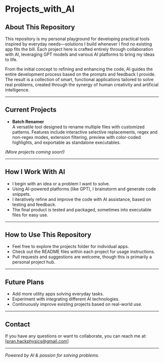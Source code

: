 # Projects_with_AI

## About This Repository

This repository is my personal playground for developing practical tools inspired by everyday needs—solutions I build whenever I find no existing app fits the bill. Each project here is crafted entirely through collaboration with AI, leveraging GPT models and various AI platforms to bring my ideas to life.

From the initial concept to refining and enhancing the code, AI guides the entire development process based on the prompts and feedback I provide. The result is a collection of smart, functional applications tailored to solve real problems, created through the synergy of human creativity and artificial intelligence.

---

## Current Projects

- **Batch Renamer**  
  A versatile tool designed to rename multiple files with customized patterns. Features include interactive selective replacements, regex and non-regex modes, extension filtering, preview with color-coded highlights, and exportable as standalone executables.

*(More projects coming soon!)*

---

## How I Work With AI

- I begin with an idea or a problem I want to solve.
- Using AI-powered platforms (like GPT), I brainstorm and generate code snippets.
- I iteratively refine and improve the code with AI assistance, based on testing and feedback.
- The final product is tested and packaged, sometimes into executable files for easy use.

---

## How to Use This Repository

- Feel free to explore the projects folder for individual apps.
- Check out the README files within each project for usage instructions.
- Pull requests and suggestions are welcome, though this is primarily a personal project hub.

---

## Future Plans

- Add more utility apps solving everyday tasks.
- Experiment with integrating different AI technologies.
- Continuously improve existing projects based on real-world use.

---

## Contact

If you have any questions or want to collaborate, you can reach me at: [pran.hackphysics@gmail.com]

---

*Powered by AI & passion for solving problems.*

